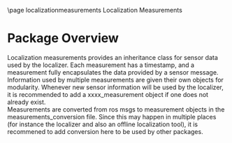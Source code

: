 \page localizationmeasurements Localization Measurements

# Package Overview
Localization measurements provides an inheritance class for sensor data used by the localizer.  Each measurement has a timestamp, and a measurement fully encapsulates the data provided by a sensor message.  Information used by multiple measurements are given their own objects for modularity.  Whenever new sensor information will be used by the localizer, it is recommended to add a xxxx_measurement object if one does not already exist.  
Measurements are converted from ros msgs to measurement objects in the measurements\_conversion file.  Since this may happen in multiple places (for instance the localizer and also an offline localization tool), it is recommened to add conversion here to be used by other packages.
